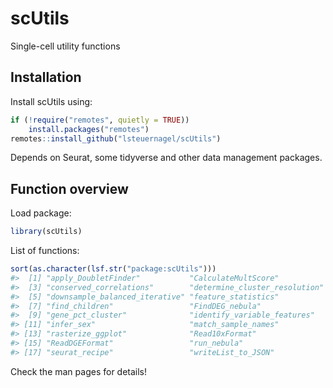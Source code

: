 
<!-- README.md is generated from README.Rmd. Please edit that file -->

# scUtils

<!-- badges: start -->
<!-- badges: end -->

Single-cell utility functions

## Installation

Install scUtils using:

``` r
if (!require("remotes", quietly = TRUE))
    install.packages("remotes")
remotes::install_github("lsteuernagel/scUtils")
```

Depends on Seurat, some tidyverse and other data management packages.

## Function overview

Load package:

``` r
library(scUtils)
```

List of functions:

``` r
sort(as.character(lsf.str("package:scUtils")))
#>  [1] "apply_DoubletFinder"           "CalculateMultScore"           
#>  [3] "conserved_correlations"        "determine_cluster_resolution" 
#>  [5] "downsample_balanced_iterative" "feature_statistics"           
#>  [7] "find_children"                 "FindDEG_nebula"               
#>  [9] "gene_pct_cluster"              "identify_variable_features"   
#> [11] "infer_sex"                     "match_sample_names"           
#> [13] "rasterize_ggplot"              "Read10xFormat"                
#> [15] "ReadDGEFormat"                 "run_nebula"                   
#> [17] "seurat_recipe"                 "writeList_to_JSON"
```

Check the man pages for details!
